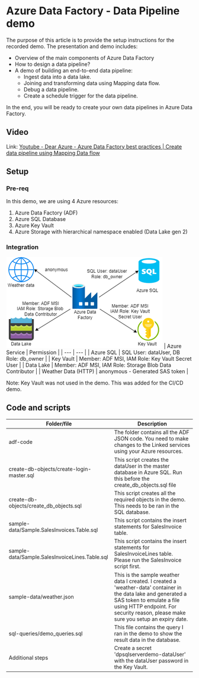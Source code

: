 # Azure Data Factory - Data Pipeline demo
The purpose of this article is to provide the setup instructions for the recorded demo. The presentation and demo includes: 
- Overview of the main components of Azure Data Factory
- How to design a data pipeline?
- A demo of building an end-to-end data pipeline:
    - Ingest data into a data lake.
    - Joining and transforming data using Mapping data flow.
    - Debug a data pipeline.
    - Create a schedule trigger for the data pipeline.

In the end, you will be ready to create your own data pipelines in Azure Data Factory. 

## Video
Link: [Youtube - Dear Azure - Azure Data Factory best practices | Create data pipeline using Mapping Data flow ](https://youtu.be/9Q8aumWk9Ww)

## Setup
### Pre-req
In this demo, we are using 4 Azure resources: 
1. Azure Data Factory (ADF)
1. Azure SQL Database
1. Azure Key Vault
1. Azure Storage with hierarchical namespace enabled (Data Lake gen 2)  

### Integration
![Service integration](./images/ADF-data-pipeline-integration.png)
| Azure Service | Permission |
| --- | --- |
| Azure SQL | SQL User: dataUser, DB Role: db_owner |
| Key Vault | Member: ADF MSI, IAM Role: Key Vault Secret User |
| Data Lake | Member: ADF MSI, IAM Role: Storage Blob Data Contributor |
| Weather Data (HTTP) | anonymous - Generated SAS token |

Note: Key Vault was not used in the demo. This was added for the CI/CD demo.


## Code and scripts
| Folder/file | Description |
| --- | --- |
| adf-code | The folder contains all the ADF JSON code. You need to make changes to the Linked services using your Azure resources. |
| create-db-objects/create-login-master.sql | This script creates the dataUser in the master database in Azure SQL. Run this before the create_db_objects.sql file |
| create-db-objects/create_db_objects.sql | This script creates all the required objects in the demo. This needs to be ran in the SQL database. |
| sample-data/Sample.SalesInvoices.Table.sql | This script contains the insert statements for SalesInvoice table. |
| sample-data/Sample.SalesInvoiceLines.Table.sql | This script contains the insert statements for SalesInvoiceLines table. Please run the SalesInvoice script first. |
| sample-data/weather.json | This is the sample weather data I created. I created a 'weather-data' container in the data lake and generated a SAS token to emulate a file using HTTP endpoint. For security reason, please make sure you setup an expiry date. |
| sql-queries/demo_queries.sql | This file contains the query I ran in the demo to show the result data in the database. |
| Additional steps | Create a secret 'dpsqlserverdemo-dataUser' with the dataUser password in the Key Vault. |

